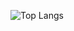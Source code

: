 ![Top Langs](https://github-readme-stats.vercel.app/api/top-langs/?narumikat=anuraghazra&layout=compact)

